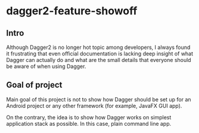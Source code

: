 # dagger2-feature-showoff

## Intro
Although Dagger2 is no longer hot topic among developers, I always found it frustrating
that even official documentation is lacking deep insight of what Dagger can actually do and what
are the small details that everyone should be aware of when using Dagger.

## Goal of project
Main goal of this project is not to show how Dagger should be set up for an Android project or any 
other framework (for example, JavaFX GUI app). 

On the contrary, the idea is to show how Dagger works on simplest application stack as possible. 
In this case, plain command line app.

